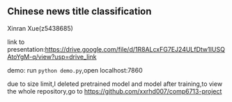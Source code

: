 ## Chinese news title classification
Xinran Xue(z5438685)

link to presentation:https://drive.google.com/file/d/1R8ALcxFG7EJ24ULfDtw1IUSQAtoYgM-q/view?usp=drive_link

demo: run `python demo.py`,open localhost:7860

due to size limit,I deleted pretrained model and model after training,to view the whole repository,go to https://github.com/xxrhd007/comp6713-project